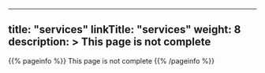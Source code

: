 
---
title: "services"
linkTitle: "services"
weight: 8
description: >
  This page is not complete
---

{{% pageinfo %}}
This page is not complete
{{% /pageinfo %}}
